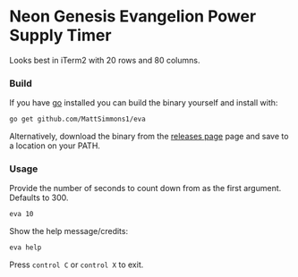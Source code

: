 
# Neon Genesis Evangelion Power Supply Timer

Looks best in iTerm2 with 20 rows and 80 columns.


### Build

If you have [go](https://golang.org/doc/install) installed you can build the binary yourself and install with:

```bash
go get github.com/MattSimmons1/eva
```

Alternatively, download the binary from the [releases page](https://github.com/MattSimmons1/eva/releases)
page and save to a location on your PATH.


### Usage

Provide the number of seconds to count down from as the first argument. Defaults to 300. 

```bash
eva 10
```

Show the help message/credits:

```bash
eva help
```

Press `control C` or `control X` to exit.
